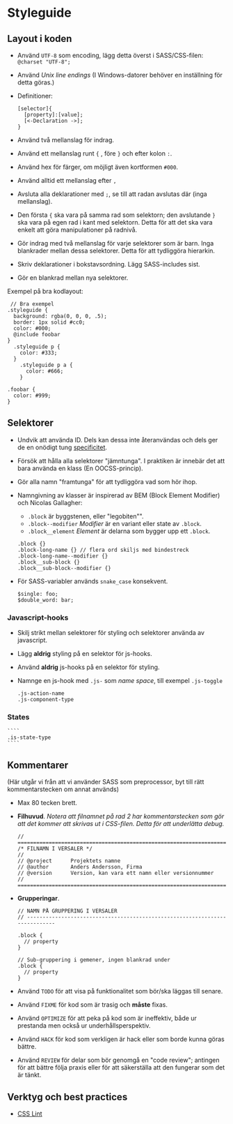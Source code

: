 # Styleguide

## Layout i koden

* Använd ``UTF-8`` som encoding, lägg detta överst i SASS/CSS-filen: ``@charset "UTF-8";``
* Använd *Unix line endings* (I Windows-datorer behöver en inställning för detta göras.)
* Definitioner:

    ````
    [selector]{
      [property]:[value];
      [<-Declaration ->];
    }
    ````

* Använd två mellanslag för indrag.
* Använd ett mellanslag runt ``{`` , före ``}`` och efter kolon ``:``.
* Använd hex för färger, om möjligt även kortformen ``#000``. 
* Använd alltid ett mellanslag efter ``, ``
* Avsluta alla deklarationer med ``;``, se till att radan avslutas där (inga mellanslag).
* Den första ``{`` ska vara på samma rad som selektorn; den avslutande ``}`` ska vara på egen rad i kant med selektorn. Detta för att det ska vara enkelt att göra manipulationer på radnivå.
* Gör indrag med två mellanslag för varje selektorer som är barn. Inga blankrader mellan dessa selektorer. Detta för att tydliggöra hierarkin.
* Skriv deklarationer i bokstavsordning. Lägg SASS-includes sist.
* Gör en blankrad mellan nya selektorer.

Exempel på bra kodlayout:

     // Bra exempel
    .styleguide { 
      background: rgba(0, 0, 0, .5);
      border: 1px solid #cc0;
      color: #000;
      @include foobar
    }
      .styleguide p {
        color: #333;
      }
        .styleguide p a {
          color: #666;
        }

    .foobar {
      color: #999;
    }

## Selektorer

* Undvik att använda ID. Dels kan dessa inte återanvändas och dels ger de en onödigt tung [specificitet](http://www.w3.org/TR/CSS2/cascade.html#specificity).
* Försök att hålla alla selektorer "jämntunga". I praktiken är innebär det att bara använda en klass (En OOCSS-princip).
* Gör alla namn "framtunga" för att tydliggöra vad som hör ihop.
* Namngivning av klasser är inspirerad av BEM (Block Element Modifier) och Nicolas Gallagher:
    * ``.block`` är byggstenen, eller "legobiten"".
    * ``.block--modifier`` *Modifier* är en variant eller state av ``.block``.  
    * ``.block__element`` *Element* är delarna som bygger upp ett ``.block``.

    ````
    .block {}
    .block-long-name {} // flera ord skiljs med bindestreck
    .block-long-name--modifier {}
    .block__sub-block {}
    .block__sub-block--modifier {}
    ````
* För SASS-variabler används ``snake_case`` konsekvent.

    ````
    $single: foo;
    $double_word: bar;
    ````
### Javascript-hooks

* Skilj strikt mellan selektorer för styling och selektorer använda av javascript. 
* Lägg **aldrig** styling på en selektor för js-hooks.
* Använd **aldrig** js-hooks på en selektor för styling.
* Namnge en js-hook med ``.js-`` som *name space*, till exempel ``.js-toggle``

    ````
    .js-action-name
    .js-component-type
    ````
### States

    ````
    .is-state-type
    ````


## Kommentarer

(Här utgår vi från att vi använder SASS som preprocessor, byt till rätt kommentarstecken om annat används)

* Max 80 tecken brett.
* **Filhuvud**. *Notera att filnamnet på rad 2 har kommentarstecken som gör att det kommer att skrivas ut i CSS-filen. Detta för att underlätta debug.*

    ````
    // ============================================================================
    /* FILNAMN I VERSALER */
    //
    // @project      Projektets namne
    // @author       Anders Andersson, Firma
    // @version      Version, kan vara ett namn eller versionnummer
    // ============================================================================
    ````
* **Grupperingar**. 
    
    ````
    // NAMN PÅ GRUPPERING I VERSALER
    // ----------------------------------------------------------------------------
    
    .block {
      // property
    }
    
    // Sub-gruppering i gemener, ingen blankrad under
    .block {
      // property
    }
    ````
    
* Använd ``TODO`` för att visa på funktionalitet som bör/ska läggas till senare.
* Använd ``FIXME`` för kod som är trasig och **måste** fixas.
* Använd ``OPTIMIZE`` för att peka på kod som är ineffektiv, både ur prestanda men också ur underhållsperspektiv.
* Använd ``HACK`` för kod som verkligen är hack eller som borde kunna göras bättre.
* Använd ``REVIEW`` för delar som bör genomgå en "code review"; antingen för att bättre följa praxis eller för att säkerställa att den fungerar som det är tänkt.

    
## Verktyg och best practices

* [CSS Lint](http://csslint.net/)